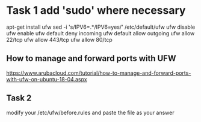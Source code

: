 # Task 1 add 'sudo' where necessary
apt-get install ufw
sed -i 's/IPV6=.*/IPV6=yes/' /etc/default/ufw
ufw disable
ufw enable
ufw default deny incoming
ufw default allow outgoing
ufw allow 22/tcp
ufw allow 443/tcp
ufw allow 80/tcp
## How to manage and forward ports with UFW
https://www.arubacloud.com/tutorial/how-to-manage-and-forward-ports-with-ufw-on-ubuntu-18-04.aspx

## Task 2
modify your /etc/ufw/before.rules and paste the file as your answer
